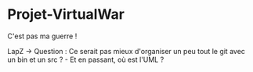 # Projet-VirtualWar
C'est pas ma guerre !

LapZ -> Question : Ce serait pas mieux d'organiser un peu tout le git avec un bin et un src ?
        - Et en passant, où est l'UML ?
